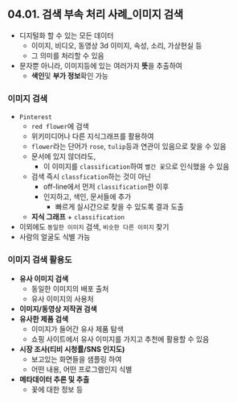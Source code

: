 ## 04.01. 검색 부속 처리 사례_이미지 검색
- 디지털화 할 수 있는 모든 데이터
  - 이미지, 비디오, 동영상 3d 이미지, 속성, 소리, 가상현실 등
  - 그 의미를 처리할 수 있음
- 문자뿐 아니라, 이미지등에 있는 여러가지 **뜻**을 추출하여
  - **색인**및 **부가 정보**확인 가능

### 이미지 검색
- `Pinterest`
  - `red flower`에 검색
  - 위키미디어나 다른 지식그래프를 활용하여
  - `flower`라는 단어가 `rose`, `tulip`등과 연관이 있음으로 찾을 수 있음
  - 문서에 있지 않더라도, 
    - 이 이미지를 `classification`하여 `빨간 꽃`으로 인식했을 수 있음 
  - 검색 즉시 `classfication`하는 것이 아닌
    - off-line에서 먼저 `classification`한 이후
    - 인지하고, 색인, 문서들에 추가
      - 빠르게 실시간으로 찾을 수 있도록 결과 도출
  - **지식 그래프** + `classification`
- 이외에도 `동일한 이미지` 검색, `비슷한 다른 이미지` 찾기
- 사람의 얼굴도 식별 가능

### 이미지 검색 활용도
- **유사 이미지 검색**
  - 동일한 이미지의 배포 출처
  - 유사 이미지의 사용처  
- **이미지/동영상 저작권 검색**
- **유사한 제품 검색**
  - 이미지가 들어간 유사 제품 탐색
  - 쇼핑 사이트에서 유사 이미지를 가지고 추천에 활용할 수 있음
- **시장 조사(티비 시청률/SNS 인지도)**
  - 보고있는 화면들을 샘플링 하여
  - 어떤 내용, 어떤 프로그램인지 식별
- **메타데이터 추론 및 추출**
  - 꽃에 대한 정보 등